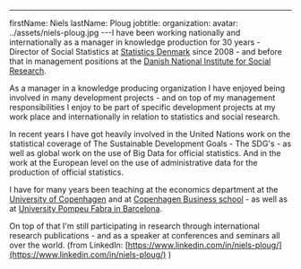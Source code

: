 ---
firstName: Niels
lastName: Ploug
jobtitle:
organization:
avatar: ../assets/niels-ploug.jpg
---I have been working nationally and internationally as a manager in knowledge
production for 30 years - Director of Social Statistics at
[Statistics Denmark](https://www.dst.dk/en) since 2008 - and before that in
management positions at the
[Danish National Institute for Social Research](https://www.vive.dk/en/welcome/).

As a manager in a knowledge producing organization I have enjoyed being involved
in many development projects - and on top of my management responsibilities I
enjoy to be part of specific development projects at my work place and
internationally in relation to statistics and social research.

In recent years I have got heavily involved in the United Nations work on the
statistical coverage of The Sustainable Development Goals - The SDG's - as well
as global work on the use of Big Data for official statistics. And in the work
at the European level on the use of administrative data for the production of
official statistics.

I have for many years been teaching at the economics department at the
[University of Copenhagen](https://www.ku.dk/english/) and at
[Copenhagen Business school](https://www.cbs.dk/) - as well as at
[University Pompeu Fabra in Barcelona](https://www.upf.edu/en/).

On top of that I'm still participating in research through international
research publications - and as a speaker at conferences and seminars all over
the world. (from LinkedIn:
[https://www.linkedin.com/in/niels-ploug/](https://www.linkedin.com/in/niels-ploug/)
)
